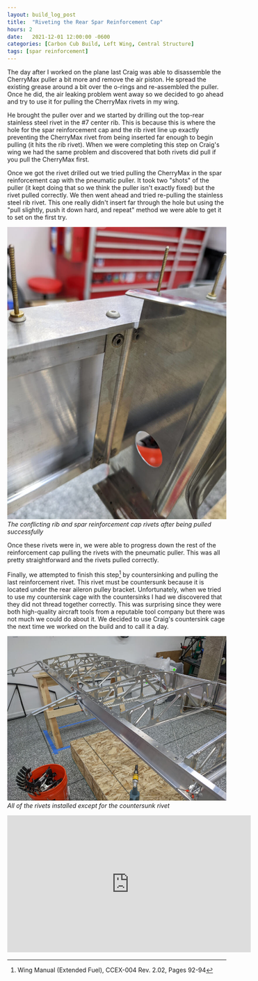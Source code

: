```yaml
---
layout: build_log_post
title:  "Riveting the Rear Spar Reinforcement Cap"
hours: 2
date:   2021-12-01 12:00:00 -0600
categories: [Carbon Cub Build, Left Wing, Central Structure]
tags: [spar reinforcement]
---
```


The day after I worked on the plane last Craig was able to disassemble the CherryMax puller a bit more and remove the air piston. He spread the existing grease around a bit over the o-rings and re-assembled the puller. Once he did, the air leaking problem went away so we decided to go ahead and try to use it for pulling the CherryMax rivets in my wing.

He brought the puller over and we started by drilling out the top-rear stainless steel rivet in the #7 center rib. This is because this is where the hole for the spar reinforcement cap and the rib rivet line up exactly preventing the CherryMax rivet from being inserted far enough to begin pulling (it hits the rib rivet). When we were completing this step on Craig's wing we had the same problem and discovered that both rivets did pull if you pull the CherryMax first.

Once we got the rivet drilled out we tried pulling the CherryMax in the spar reinforcement cap with the pneumatic puller. It took two "shots" of the puller (it kept doing that so we think the puller isn't exactly fixed) but the rivet pulled correctly. We then went ahead and tried re-pulling the stainless steel rib rivet. This one really didn't insert far through the hole but using the "pull slightly, push it down hard, and repeat" method we were able to get it to set on the first try.

![Desktop View](/assets/img/posts/2021-12-01-riveting-rear-spar-reinforcement/conflicting_rivets.jpg)
_The conflicting rib and spar reinforcement cap rivets after being pulled successfully_

Once these rivets were in, we were able to progress down the rest of the reinforcement cap pulling the rivets with the pneumatic puller. This was all pretty straightforward and the rivets pulled correctly.

Finally, we attempted to finish this step[^section-19-ref] by countersinking and pulling the last reinforcement rivet. This rivet must be countersunk because it is located under the rear aileron pulley bracket. Unfortunately, when we tried to use my countersink cage with the countersinks I had we discovered that they did not thread together correctly. This was surprising since they were both high-quality aircraft tools from a reputable tool company but there was not much we could do about it. We decided to use Craig's countersink cage the next time we worked on the build and to call it a day.

![Desktop View](/assets/img/posts/2021-12-01-riveting-rear-spar-reinforcement/rivets_installed.jpg)
_All of the rivets installed except for the countersunk rivet_

<iframe width="560" height="315" src="https://www.youtube.com/embed/ArAqZW54sIQ" title="YouTube video player" frameborder="0" allow="accelerometer; autoplay; clipboard-write; encrypted-media; gyroscope; picture-in-picture" allowfullscreen></iframe>

[^section-19-ref]: Wing Manual (Extended Fuel), CCEX-004 Rev. 2.02, Pages 92-94
